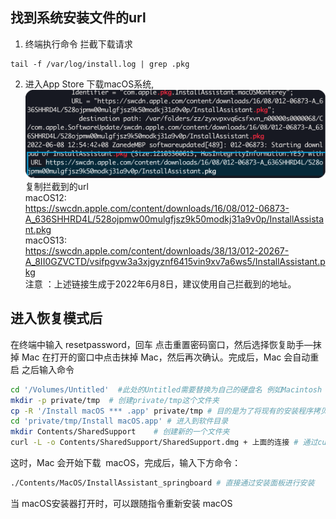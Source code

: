 ## 找到系统安装文件的url
1. 终端执行命令 拦截下载请求
```
tail -f /var/log/install.log | grep .pkg
```
2. 进入App Store 下载macOS系统, 
![](img/2022-06-09-14-03-49.png)
复制拦截到的url  
macOS12:  
https://swcdn.apple.com/content/downloads/16/08/012-06873-A_636SHHRD4L/528ojpmw00mulgfjsz9k50modkj31a9v0p/InstallAssistant.pkg  
macOS13:  
https://swcdn.apple.com/content/downloads/38/13/012-20267-A_8II0GZVCTD/vsifpgvw3a3xjgyznf6415vin9xv7a6ws5/InstallAssistant.pkg  
注意 ：上述链接生成于2022年6月8日，建议使用自己拦截到的地址。
## 进入恢复模式后
在终端中输入 resetpassword，回车
点击重置密码窗口，然后选择恢复助手—抹掉 Mac
在打开的窗口中点击抹掉 Mac，然后再次确认。完成后，Mac 会自动重启
之后输入命令
```bash
cd '/Volumes/Untitled'  #此处的Untitled需要替换为自己的硬盘名 例如Macintosh HD
mkdir -p private/tmp  # 创建private/tmp这个文件夹
cp -R '/Install macOS *** .app' private/tmp # 目的是为了将现有的安装程序拷贝到新的文件夹下
cd 'private/tmp/Install macOS.app' # 进入到软件目录
mkdir Contents/SharedSupport    # 创建新的一个文件夹
curl -L -o Contents/SharedSupport/SharedSupport.dmg + 上面的连接 # 通过curl命令将下载的pkg文件写入到dmg文件中，
```

这时，Mac 会开始下载  macOS，完成后，输入下方命令：
```bash
./Contents/MacOS/InstallAssistant_springboard # 直接通过安装面板进行安装
```
当 macOS安装器打开时，可以跟随指令重新安装 macOS
